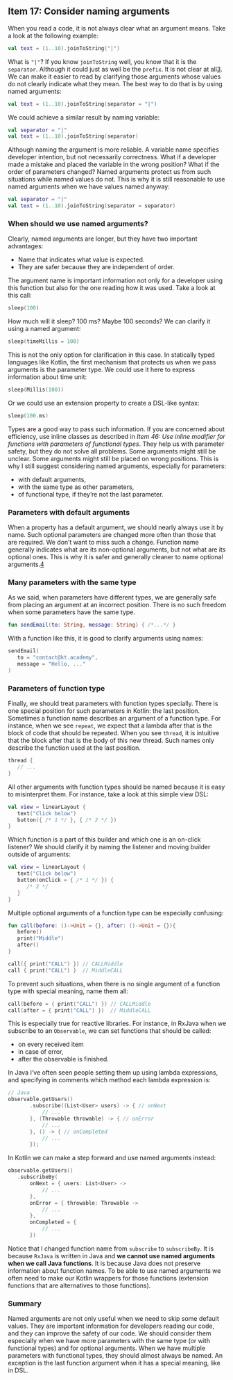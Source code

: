 ## Item 17: Consider naming arguments

When you read a code, it is not always clear what an argument means. Take a look at the following example:

``` kotlin
val text = (1..10).joinToString("|")
```

What is `"|"`? If you know `joinToString` well, you know that it is the `separator`. Although it could just as well be the `prefix`. It is not clear at all[3](chap65.xhtml#fn-footnote_21_note). We can make it easier to read by clarifying those arguments whose values do not clearly indicate what they mean. The best way to do that is by using named arguments:

``` kotlin
val text = (1..10).joinToString(separator = "|")
```

We could achieve a similar result by naming variable:

``` kotlin
val separator = "|"
val text = (1..10).joinToString(separator)
```

Although naming the argument is more reliable. A variable name specifies developer intention, but not necessarily correctness. What if a developer made a mistake and placed the variable in the wrong position? What if the order of parameters changed? Named arguments protect us from such situations while named values do not. This is why it is still reasonable to use named arguments when we have values named anyway:

``` kotlin
val separator = "|"
val text = (1..10).joinToString(separator = separator)
```

### When should we use named arguments?

Clearly, named arguments are longer, but they have two important advantages:

- Name that indicates what value is expected. 
- They are safer because they are independent of order.

The argument name is important information not only for a developer using this function but also for the one reading how it was used. Take a look at this call:

``` kotlin
sleep(100)
```

How much will it sleep? 100 ms? Maybe 100 seconds? We can clarify it using a named argument:

``` kotlin
sleep(timeMillis = 100)
```

This is not the only option for clarification in this case. In statically typed languages like Kotlin, the first mechanism that protects us when we pass arguments is the parameter type. We could use it here to express information about time unit:

``` kotlin
sleep(Millis(100))
```

Or we could use an extension property to create a DSL-like syntax:

``` kotlin
sleep(100.ms)
```

Types are a good way to pass such information. If you are concerned about efficiency, use inline classes as described in *Item 46: Use inline modifier for functions with parameters of functional types*. They help us with parameter safety, but they do not solve all problems. Some arguments might still be unclear. Some arguments might still be placed on wrong positions. This is why I still suggest considering named arguments, especially for parameters:

- with default arguments,
- with the same type as other parameters,
- of functional type, if they’re not the last parameter.

### Parameters with default arguments

When a property has a default argument, we should nearly always use it by name. Such optional parameters are changed more often than those that are required. We don’t want to miss such a change. Function name generally indicates what are its non-optional arguments, but not what are its optional ones. This is why it is safer and generally cleaner to name optional arguments.[4](chap65.xhtml#fn-footnote_22_note)

### Many parameters with the same type

As we said, when parameters have different types, we are generally safe from placing an argument at an incorrect position. There is no such freedom when some parameters have the same type. 

``` kotlin
fun sendEmail(to: String, message: String) { /*...*/ }
```

With a function like this, it is good to clarify arguments using names:

``` kotlin
sendEmail(
   to = "contact@kt.academy",
   message = "Hello, ..."
)
```

### Parameters of function type

Finally, we should treat parameters with function types specially. There is one special position for such parameters in Kotlin: the last position. Sometimes a function name describes an argument of a function type. For instance, when we see `repeat`, we expect that a lambda after that is the block of code that should be repeated. When you see `thread`, it is intuitive that the block after that is the body of this new thread. Such names only describe the function used at the last position. 

``` kotlin
thread {
   // ...
}
```

All other arguments with function types should be named because it is easy to misinterpret them. For instance, take a look at this simple view DSL:

``` kotlin
val view = linearLayout {
   text("Click below")
   button({ /* 1 */ }, { /* 2 */ })
}
```

Which function is a part of this builder and which one is an on-click listener? We should clarify it by naming the listener and moving builder outside of arguments:

``` kotlin
val view = linearLayout {
   text("Click below")
   button(onClick = { /* 1 */ }) {
      /* 2 */
   }
}
```

Multiple optional arguments of a function type can be especially confusing:

``` kotlin
fun call(before: ()->Unit = {}, after: ()->Unit = {}){
   before()
   print("Middle")
   after()
}

call({ print("CALL") }) // CALLMiddle
call { print("CALL") }  // MiddleCALL
```

To prevent such situations, when there is no single argument of a function type with special meaning, name them all:

``` kotlin
call(before = { print("CALL") }) // CALLMiddle
call(after = { print("CALL") })  // MiddleCALL
```

This is especially true for reactive libraries. For instance, in RxJava when we subscribe to an `Observable`, we can set functions that should be called:

- on every received item
- in case of error,
- after the observable is finished. 

In Java I’ve often seen people setting them up using lambda expressions, and specifying in comments which method each lambda expression is:

``` kotlin
// Java
observable.getUsers()
       .subscribe((List<User> users) -> { // onNext
           // ...
       }, (Throwable throwable) -> { // onError
           // ...
       }, () -> { // onCompleted
           // ...
       });
```

In Kotlin we can make a step forward and use named arguments instead:

``` kotlin
observable.getUsers()
   .subscribeBy(
       onNext = { users: List<User> ->
           // ...
       },
       onError = { throwable: Throwable ->
           // ...
       },
       onCompleted = {
           // ...
       })
```

Notice that I changed function name from `subscribe` to `subscribeBy`. It is because `RxJava` is written in Java and **we cannot use named arguments when we call Java functions**. It is because Java does not preserve information about function names. To be able to use named arguments we often need to make our Kotlin wrappers for those functions (extension functions that are alternatives to those functions). 

### Summary

Named arguments are not only useful when we need to skip some default values. They are important information for developers reading our code, and they can improve the safety of our code. We should consider them especially when we have more parameters with the same type (or with functional types) and for optional arguments. When we have multiple parameters with functional types, they should almost always be named. An exception is the last function argument when it has a special meaning, like in DSL.